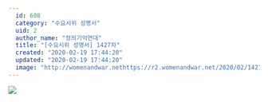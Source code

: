 ```yaml
---
  id: 608
  category: "수요시위 성명서"
  uid: 2
  author_name: "정의기억연대"
  title: "[수요시위 성명서] 1427차"
  created: "2020-02-19 17:44:20"
  updated: "2020-02-19 17:44:20"
  image: "http://womenandwar.nethttps://r2.womenandwar.net/2020/02/1427%EC%B0%A8_%EC%88%98%EC%9B%90%ED%8F%89%ED%99%94%EB%82%98%EB%B9%84002.jpg"
---
```

![](http://womenandwar.nethttps://r2.womenandwar.net/2020/02/1427%EC%B0%A8_%EC%88%98%EC%9B%90%ED%8F%89%ED%99%94%EB%82%98%EB%B9%84002.jpg)